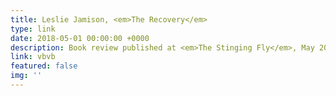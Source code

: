 ```yaml
---
title: Leslie Jamison, <em>The Recovery</em>
type: link
date: 2018-05-01 00:00:00 +0000
description: Book review published at <em>The Stinging Fly</em>, May 2018
link: vbvb
featured: false
img: ''
---
```

